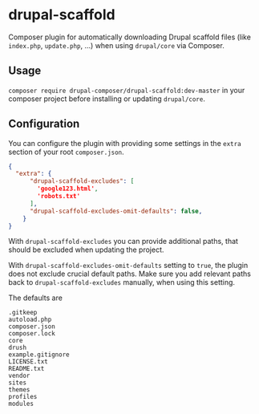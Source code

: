 # drupal-scaffold

Composer plugin for automatically downloading Drupal scaffold files (like
`index.php`, `update.php`, …) when using `drupal/core` via Composer.

## Usage

`composer require drupal-composer/drupal-scaffold:dev-master` in your composer
project before installing or updating `drupal/core`.

## Configuration

You can configure the plugin with providing some settings in the `extra` section
of your root `composer.json`.

```json
{
  "extra": {
      "drupal-scaffold-excludes": [
        'google123.html',
        'robots.txt'
      ],
      "drupal-scaffold-excludes-omit-defaults": false,
    }
}
```

With `drupal-scaffold-excludes` you can provide additional paths, that should
be excluded when updating the project.

With `drupal-scaffold-excludes-omit-defaults` setting to `true`, the plugin does
not exclude crucial default paths. Make sure you add relevant paths back to 
`drupal-scaffold-excludes` manually, when using this setting.

The defaults are 
```
.gitkeep
autoload.php
composer.json
composer.lock
core
drush
example.gitignore
LICENSE.txt
README.txt
vendor
sites
themes
profiles
modules
```
